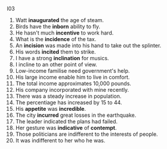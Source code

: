 I03
1. Watt **inaugurated** the age of steam.
2. Birds have the **inborn** ability to fly.
3. He hasn't much **incentive** to work hard.
4. What is the **incidence** of the tax.
5. An **incision** was made into his hand to take out the splinter.
6. His words **incited** them to strike.
7. I have a strong **inclination** for musics.
8. I incline to an other point of view.
9. Low-income familise need government's help.
10. His large income enable him to live in comfort.
11. The total income approximates 10,000 pounds.
12. His company incorporated with mine recently.
13. There was a steady increase in population.
14. The percentiage has increased by 15 to 44.
15. His **appetite** was **incredible**.
16. The city **incurred** great losses in the earthquake.
17. The leader indicated the plans had failed.
18. Her gesture was **indicative** of **contempt**.
19. Those politicians are indifferent to the interests of people.
20. It was indifferent to her who he was.